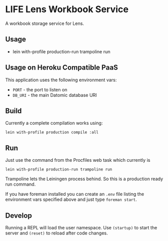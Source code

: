 # LIFE Lens Workbook Service

A workbook storage service for Lens.

## Usage

* lein with-profile production-run trampoline run

## Usage on Heroku Compatible PaaS

This application uses the following environment vars:

* `PORT` - the port to listen on
* `DB_URI` - the main Datomic database URI

## Build

Currently a complete compilation works using:

    lein with-profile production compile :all

## Run

Just use the command from the Procfiles web task which currently is

    lein with-profile production-run trampoline run

Trampoline lets the Leiningen process behind. So this is a production ready run
command.

If you have foreman installed you can create an `.env` file listing the
environment vars specified above and just type `foreman start`.

## Develop

Running a REPL will load the user namespace. Use `(startup)` to start the server
and `(reset)` to reload after code changes.
